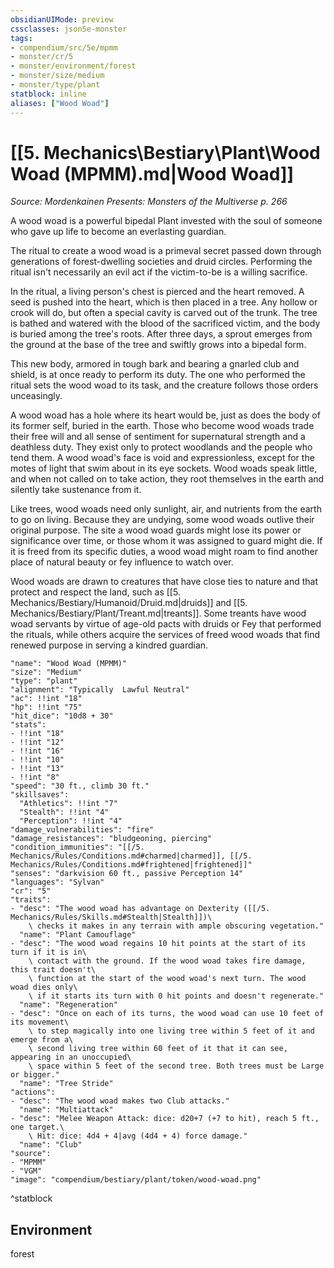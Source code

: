 ```yaml
---
obsidianUIMode: preview
cssclasses: json5e-monster
tags:
- compendium/src/5e/mpmm
- monster/cr/5
- monster/environment/forest
- monster/size/medium
- monster/type/plant
statblock: inline
aliases: ["Wood Woad"]
---
```

# [[5. Mechanics\Bestiary\Plant\Wood Woad (MPMM).md|Wood Woad]]
*Source: Mordenkainen Presents: Monsters of the Multiverse p. 266*  

A wood woad is a powerful bipedal Plant invested with the soul of someone who gave up life to become an everlasting guardian.

The ritual to create a wood woad is a primeval secret passed down through generations of forest-dwelling societies and druid circles. Performing the ritual isn't necessarily an evil act if the victim-to-be is a willing sacrifice.

In the ritual, a living person's chest is pierced and the heart removed. A seed is pushed into the heart, which is then placed in a tree. Any hollow or crook will do, but often a special cavity is carved out of the trunk. The tree is bathed and watered with the blood of the sacrificed victim, and the body is buried among the tree's roots. After three days, a sprout emerges from the ground at the base of the tree and swiftly grows into a bipedal form.

This new body, armored in tough bark and bearing a gnarled club and shield, is at once ready to perform its duty. The one who performed the ritual sets the wood woad to its task, and the creature follows those orders unceasingly.

A wood woad has a hole where its heart would be, just as does the body of its former self, buried in the earth. Those who become wood woads trade their free will and all sense of sentiment for supernatural strength and a deathless duty. They exist only to protect woodlands and the people who tend them. A wood woad's face is void and expressionless, except for the motes of light that swim about in its eye sockets. Wood woads speak little, and when not called on to take action, they root themselves in the earth and silently take sustenance from it.

Like trees, wood woads need only sunlight, air, and nutrients from the earth to go on living. Because they are undying, some wood woads outlive their original purpose. The site a wood woad guards might lose its power or significance over time, or those whom it was assigned to guard might die. If it is freed from its specific duties, a wood woad might roam to find another place of natural beauty or fey influence to watch over.

Wood woads are drawn to creatures that have close ties to nature and that protect and respect the land, such as [[5. Mechanics/Bestiary/Humanoid/Druid.md|druids]] and [[5. Mechanics/Bestiary/Plant/Treant.md|treants]]. Some treants have wood woad servants by virtue of age-old pacts with druids or Fey that performed the rituals, while others acquire the services of freed wood woads that find renewed purpose in serving a kindred guardian.

```statblock
"name": "Wood Woad (MPMM)"
"size": "Medium"
"type": "plant"
"alignment": "Typically  Lawful Neutral"
"ac": !!int "18"
"hp": !!int "75"
"hit_dice": "10d8 + 30"
"stats":
- !!int "18"
- !!int "12"
- !!int "16"
- !!int "10"
- !!int "13"
- !!int "8"
"speed": "30 ft., climb 30 ft."
"skillsaves":
  "Athletics": !!int "7"
  "Stealth": !!int "4"
  "Perception": !!int "4"
"damage_vulnerabilities": "fire"
"damage_resistances": "bludgeoning, piercing"
"condition_immunities": "[[/5. Mechanics/Rules/Conditions.md#charmed|charmed]], [[/5. Mechanics/Rules/Conditions.md#frightened|frightened]]"
"senses": "darkvision 60 ft., passive Perception 14"
"languages": "Sylvan"
"cr": "5"
"traits":
- "desc": "The wood woad has advantage on Dexterity ([[/5. Mechanics/Rules/Skills.md#Stealth|Stealth]])\
    \ checks it makes in any terrain with ample obscuring vegetation."
  "name": "Plant Camouflage"
- "desc": "The wood woad regains 10 hit points at the start of its turn if it is in\
    \ contact with the ground. If the wood woad takes fire damage, this trait doesn't\
    \ function at the start of the wood woad's next turn. The wood woad dies only\
    \ if it starts its turn with 0 hit points and doesn't regenerate."
  "name": "Regeneration"
- "desc": "Once on each of its turns, the wood woad can use 10 feet of its movement\
    \ to step magically into one living tree within 5 feet of it and emerge from a\
    \ second living tree within 60 feet of it that it can see, appearing in an unoccupied\
    \ space within 5 feet of the second tree. Both trees must be Large or bigger."
  "name": "Tree Stride"
"actions":
- "desc": "The wood woad makes two Club attacks."
  "name": "Multiattack"
- "desc": "Melee Weapon Attack: dice: d20+7 (+7 to hit), reach 5 ft., one target.\
    \ Hit: dice: 4d4 + 4|avg (4d4 + 4) force damage."
  "name": "Club"
"source":
- "MPMM"
- "VGM"
"image": "compendium/bestiary/plant/token/wood-woad.png"
```
^statblock

## Environment

forest
